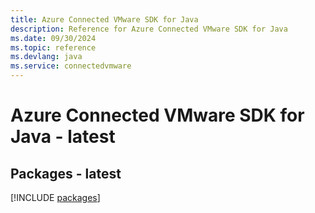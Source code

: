 ```yaml
---
title: Azure Connected VMware SDK for Java
description: Reference for Azure Connected VMware SDK for Java
ms.date: 09/30/2024
ms.topic: reference
ms.devlang: java
ms.service: connectedvmware
---
```

# Azure Connected VMware SDK for Java - latest
## Packages - latest
[!INCLUDE [packages](connected-vmware-index.md)]